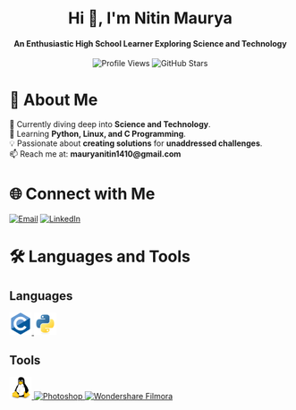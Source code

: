 <div align="center">
<h1>Hi 👋, I'm Nitin Maurya</h1>
<h4>An Enthusiastic High School Learner Exploring Science and Technology</h4>
</div>
<p align="center">
    <img src="https://komarev.com/ghpvc/?username=Maurya-Nitin&label=Profile%20Views&color=0e75b6&style=flat" alt="Profile Views" />
    <img src="https://img.shields.io/github/stars/Maurya-Nitin?label=GitHub%20Stars&style=social" alt="GitHub Stars" />
</p>

<p>
<h1>🌟 About Me</h1>
    🔭 Currently diving deep into <strong>Science and Technology</strong>.<br>
    🌱 Learning <strong>Python, Linux, and C Programming</strong>.<br>
    💡 Passionate about <strong>creating solutions</strong> for <strong>unaddressed challenges</strong>.<br>
    📫 Reach me at: <strong>mauryanitin1410@gmail.com</strong>
</p>

<h1>🌐 Connect with Me</h1>
<p>
    <a href="https://mail.google.com/mail/?view=cm&fs=1&to=mauryanitin1410@gmail.com"><img src="https://img.shields.io/badge/Email-D14836?style=for-the-badge&logo=gmail&logoColor=white" alt="Email"></a>
    <a href="https://www.linkedin.com" target="_blank"><img src="https://img.shields.io/badge/LinkedIn-0077B5?style=for-the-badge&logo=linkedin&logoColor=white" alt="LinkedIn"></a>
</p>

<h1>🛠️ Languages and Tools</h1>

<h2>Languages</h2>
<p>
    <a href="https://www.cprogramming.com/" target="_blank" rel="noreferrer">
        <img src="https://raw.githubusercontent.com/devicons/devicon/master/icons/c/c-original.svg" alt="C" width="40" height="40"/>
    </a>
    <a href="https://www.python.org" target="_blank" rel="noreferrer">
        <img src="https://raw.githubusercontent.com/devicons/devicon/master/icons/python/python-original.svg" alt="Python" width="40" height="40"/>
    </a>
</p>

<h2>Tools</h2>
<p>
    <a href="https://www.linux.org/" target="_blank" rel="noreferrer">
        <img src="https://raw.githubusercontent.com/devicons/devicon/master/icons/linux/linux-original.svg" alt="Linux" width="40" height="40"/>
    </a>
    <a href="https://www.photoshop.com/en" target="_blank" rel="noreferrer">
        <img src="https://www.adobe.com/cc-shared/assets/img/product-icons/svg/photoshop-40.svg" alt="Photoshop" width="40" height="40"/>
    </a>
    <a href="https://filmora.wondershare.com/" target="_blank" rel="noreferrer">
        <img src="https://neveragain.allstatics.com/2019/assets/icon/logo/filmora-square.svg" alt="Wondershare Filmora" width="40" height="40"/>
    </a>
</p>
